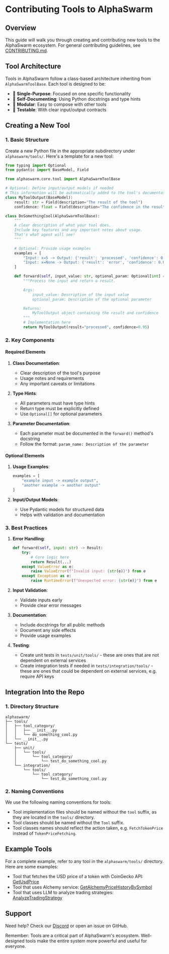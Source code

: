 # Contributing Tools to AlphaSwarm

## Overview

This guide will walk you through creating and contributing new tools to the AlphaSwarm ecosystem.
For general contributing guidelines, see [CONTRIBUTING.md](../CONTRIBUTING.md).

## Tool Architecture

Tools in AlphaSwarm follow a class-based architecture inheriting from `AlphaSwarmToolBase`. Each tool is designed to be:

- 🎯 **Single-Purpose**: Focused on one specific functionality
- 📝 **Self-Documenting**: Using Python docstrings and type hints
- 🔌 **Modular**: Easy to compose with other tools
- 🧪 **Testable**: With clear input/output contracts

## Creating a New Tool

### 1. Basic Structure

Create a new Python file in the appropriate subdirectory under `alphaswarm/tools/`. Here's a template for a new tool:

```python
from typing import Optional
from pydantic import BaseModel, Field

from alphaswarm.core.tool import AlphaSwarmToolBase

# Optional: Define input/output models if needed
# This information will be automatically added to the tool's documentation and passed to the agent!
class MyToolOutput(BaseModel):
    result: str = Field(description="The result of the tool")
    confidence: float = Field(description="The confidence in the result, from 0 to 1")

class DoSomethingCool(AlphaSwarmToolBase):
    """
    A clear description of what your tool does.
    Include key features and any important notes about usage.
    That's what agent will see!
    """

    # Optional: Provide usage examples
    examples = [
        "Input: x=5 -> Output: {'result': 'processed', 'confidence': 0.95}",
        "Input: x=None -> Output: {'result': 'error', 'confidence': 0.0}"
    ]

    def forward(self, input_value: str, optional_param: Optional[int] = None) -> MyToolOutput:
        """Process the input and return a result.

        Args:
            input_value: Description of the input value
            optional_param: Description of the optional parameter

        Returns:
            MyToolOutput object containing the result and confidence
        """
        # Implementation here
        return MyToolOutput(result="processed", confidence=0.95)
```

### 2. Key Components

#### Required Elements

1. **Class Documentation**:
   - Clear description of the tool's purpose
   - Usage notes and requirements
   - Any important caveats or limitations

2. **Type Hints**:
   - All parameters must have type hints
   - Return type must be explicitly defined
   - Use `Optional[]` for optional parameters

3. **Parameter Documentation**:
   - Each parameter must be documented in the `forward()` method's docstring
   - Follow the format: `param_name: Description of the parameter`

#### Optional Elements

1. **Usage Examples**:
   ```python
   examples = [
       "example input -> example output",
       "another example -> another output"
   ]
   ```

2. **Input/Output Models**:
   - Use Pydantic models for structured data
   - Helps with validation and documentation

### 3. Best Practices

1. **Error Handling**:
   ```python
   def forward(self, input: str) -> Result:
       try:
           # Core logic here
           return Result(...)
       except ValueError as e:
           raise ValueError(f"Invalid input: {str(e)}") from e
       except Exception as e:
           raise RuntimeError(f"Unexpected error: {str(e)}") from e
   ```

2. **Input Validation**:
   - Validate inputs early
   - Provide clear error messages

3. **Documentation**:
   - Include docstrings for all public methods
   - Document any side effects
   - Provide usage examples

4. **Testing**:
   - Create unit tests in `tests/unit/tools/` - these are ones that are not dependent on external services
   - Create integration tests if needed in `tests/integration/tools/` - these are ones that could be dependent on external services, e.g. require API keys

## Integration Into the Repo

### 1. Directory Structure

```
alphaswarm/
├── tools/
│   ├── tool_category/
│   │   ├── __init__.py
│   │   └── do_something_cool.py
│   └── __init__.py
└── tests/
    ├── unit/
    │   └── tools/
    │       └── tool_category/
    │           └── test_do_something_cool.py
    └── integration/
        └── tools/
            └── tool_category/
                └── test_do_something_cool.py
```

### 2. Naming Conventions

We use the following naming conventions for tools:

- Tool implementation files should be named without the `tool` suffix, as they are located in the `tools/` directory.
- Tool classes should be named without the `Tool` suffix.
- Tool classes names should reflect the action taken, e.g. `FetchTokenPrice` instead of `TokenPriceFetching`.

## Example Tools

For a complete example, refer to any tool in the `alphaswarm/tools/` directory.
Here are some examples:
- Tool that fetches the USD price of a token with CoinGecko API: [GetUsdPrice](../alphaswarm/tools/core/get_usd_price.py)
- Tool that uses Alchemy service: [GetAlchemyPriceHistoryBySymbol](../alphaswarm/tools/alchemy/alchemy_price_history.py)
- Tool that uses LLM to analyze trading strategies: [AnalyzeTradingStrategy](../alphaswarm/tools/strategy_analysis/generic/generic_analysis.py)

## Support

Need help? Check our [Discord](https://discord.gg/theoriq-dev) or open an issue on GitHub.

Remember: Tools are a critical part of AlphaSwarm's ecosystem. Well-designed tools make the entire system more powerful and useful for everyone.

